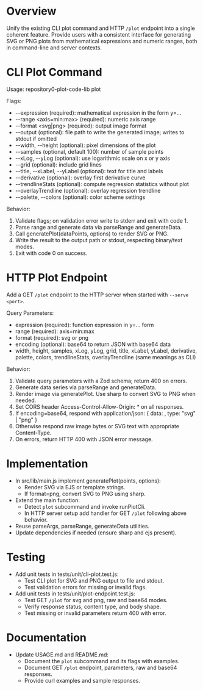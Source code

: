# Overview

Unify the existing CLI plot command and HTTP `/plot` endpoint into a single coherent feature. Provide users with a consistent interface for generating SVG or PNG plots from mathematical expressions and numeric ranges, both in command-line and server contexts.

# CLI Plot Command

Usage: repository0-plot-code-lib plot

Flags:
- --expression <expression> (required): mathematical expression in the form y=…
- --range <axis=min:max> (required): numeric axis range
- --format <svg|png> (required): output image format
- --output <path> (optional): file path to write the generated image; writes to stdout if omitted
- --width, --height (optional): pixel dimensions of the plot
- --samples <number> (optional, default 100): number of sample points
- --xLog, --yLog (optional): use logarithmic scale on x or y axis
- --grid (optional): include grid lines
- --title, --xLabel, --yLabel (optional): text for title and labels
- --derivative (optional): overlay first derivative curve
- --trendlineStats (optional): compute regression statistics without plot
- --overlayTrendline (optional): overlay regression trendline
- --palette, --colors (optional): color scheme settings

Behavior:
1. Validate flags; on validation error write to stderr and exit with code 1.
2. Parse range and generate data via parseRange and generateData.
3. Call generatePlot(dataPoints, options) to render SVG or PNG.
4. Write the result to the output path or stdout, respecting binary/text modes.
5. Exit with code 0 on success.

# HTTP Plot Endpoint

Add a GET `/plot` endpoint to the HTTP server when started with `--serve <port>`.

Query Parameters:
- expression (required): function expression in y=… form
- range (required): axis=min:max
- format (required): svg or png
- encoding (optional): base64 to return JSON with base64 data
- width, height, samples, xLog, yLog, grid, title, xLabel, yLabel, derivative, palette, colors, trendlineStats, overlayTrendline (same meanings as CLI)

Behavior:
1. Validate query parameters with a Zod schema; return 400 on errors.
2. Generate data series via parseRange and generateData.
3. Render image via generatePlot. Use sharp to convert SVG to PNG when needed.
4. Set CORS header Access-Control-Allow-Origin: * on all responses.
5. If encoding=base64, respond with application/json:
   {
     data: <base64-encoded image>,
     type: "svg" | "png"
   }
6. Otherwise respond raw image bytes or SVG text with appropriate Content-Type.
7. On errors, return HTTP 400 with JSON error message.

# Implementation

- In src/lib/main.js implement generatePlot(points, options):
  - Render SVG via EJS or template strings.
  - If format=png, convert SVG to PNG using sharp.
- Extend the main function:
  - Detect `plot` subcommand and invoke runPlotCli.
  - In HTTP server setup add handler for GET `/plot` following above behavior.
- Reuse parseArgs, parseRange, generateData utilities.
- Update dependencies if needed (ensure sharp and ejs present).

# Testing

- Add unit tests in tests/unit/cli-plot.test.js:
  - Test CLI plot for SVG and PNG output to file and stdout.
  - Test validation errors for missing or invalid flags.
- Add unit tests in tests/unit/plot-endpoint.test.js:
  - Test GET `/plot` for svg and png, raw and base64 modes.
  - Verify response status, content type, and body shape.
  - Test missing or invalid parameters return 400 with error.

# Documentation

- Update USAGE.md and README.md:
  - Document the `plot` subcommand and its flags with examples.
  - Document GET `/plot` endpoint, parameters, raw and base64 responses.
  - Provide curl examples and sample responses.
